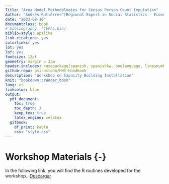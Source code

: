 ```yaml
--- 
Title: "Area Model Methodologies for Census Person Count Imputation"
Author: "Andrés Gutiérrez^[Regional Expert in Social Statistics - Economic Commission for Latin America and the Caribbean (ECLAC) - andres.gutierrez@cepal.org], Stalyn Guerrero^[Consultant - Economic Commission for Latin America and the Caribbean (ECLAC) - guerrerostalyn@gmail.com]"
date: "2023-08-10"
documentclass: book
# bibliography: [CEPAL.bib]
biblio-style: apalike
link-citations: yes
colorlinks: yes
lot: yes
lof: yes
fontsize: 12pt
geometry: margin = 3cm
header-includes: \usepackage[spanish, spanishkw, onelanguage, linesnumbered]{algorithm2e}
github-repo: psirusteam/HHS-Handbook
description: "Workshop on Capacity Building Installation"
knit: "bookdown::render_book"
lang: es
linkcolor: blue
output:
  pdf_document:
    toc: true
    toc_depth: 3
    keep_tex: true
    latex_engine: xelatex
  gitbook:
    df_print: kable
    css: "style.css"
---
```






# Workshop Materials {-}

In the following link, you will find the R routines developed for the workshop..
[Descargar](https://github.com/psirusteam/2023JAMCensus/tree/main/Recursos/)




